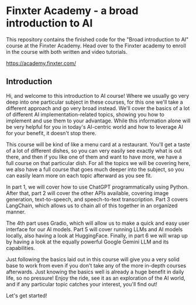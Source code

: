 # Finxter Academy - a broad introduction to AI
This repository contains the finished code for the "Broad introduction to AI" course at the Finxter Academy. Head over to the Finxter academy to enroll in the course with both written and video tutorials.

https://academy.finxter.com/

## Introduction

Hi, and welcome to this introduction to AI course! Where we usually go very deep into one particular subject in these courses, for this one we'll take a different approach and go very broad instead. We'll cover the basics of a lot of different AI implementation-related topics, showing you how to implement and use them to your advantage. While this information alone will be very helpful for you in today's AI-centric world and how to leverage AI for your benefit, it doesn't stop there.

This course will be kind of like a menu card at a restaurant. You'll get a taste of a lot of different dishes, so you can very easily see exactly what is out there, and then if you like one of them and want to have more, we have a full course on that particular dish. For all the topics we will be covering here, we also have a full course that goes much deeper into the subject, so you can easily learn more on each topic afterward as you see fit.

In part 1, we will cover how to use ChatGPT programmatically using Python. After that, part 2 will cover the other APIs available, covering image generation, text-to-speech, and speech-to-text transcription. Part 3 covers LangChain, which allows us to chain all of this together in an organized manner.

The 4th part uses Gradio, which will allow us to make a quick and easy user interface for our AI models. Part 5 will cover running LLMs and AI models locally, also having a look at HuggingFace. Finally, in part 6 we will wrap up by having a look at the equally powerful Google Gemini LLM and its capabilities.

Just following the basics laid out in this course will give you a very solid base to work from even if you don't take any of the more in-depth courses afterwards. Just knowing the basics well is already a huge benefit in daily life, so no pressure! Enjoy the ride, see it as an exploration of the AI world, and if any particular topic catches your interest, you'll find out!

Let's get started!